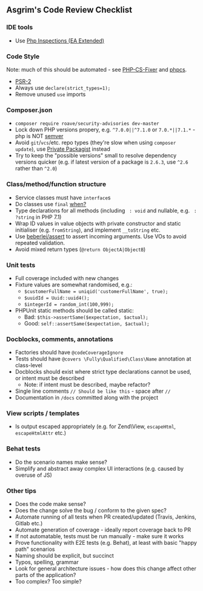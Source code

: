 ## Asgrim's Code Review Checklist

### IDE tools

 * Use [Php Inspections (EA Extended)](https://plugins.jetbrains.com/idea/plugin/7622-php-inspections-ea-extended-)

### Code Style

Note: much of this should be automated - see [PHP-CS-Fixer](https://github.com/FriendsOfPHP/PHP-CS-Fixer) and [phpcs](https://github.com/squizlabs/PHP_CodeSniffer).

 * [PSR-2](https://github.com/php-fig/fig-standards/blob/master/accepted/PSR-2-coding-style-guide.md)
 * Always use `declare(strict_types=1);`
 * Remove unused `use` imports
 
### Composer.json

 * `composer require roave/security-advisories dev-master`
 * Lock down PHP versions propery, e.g. `^7.0.0||^7.1.0` or `7.0.*||7.1.*` - php is NOT [semver](http://semver.org/)
 * Avoid `git`/`vcs`/etc. repo types (they're slow when using `composer update`), use [Private Packagist](https://packagist.com/) instead
 * Try to keep the "possible versions" small to resolve dependency versions quicker (e.g. if latest version of a package is `2.6.3`, use `^2.6` rather than `^2.0`)

### Class/method/function structure

 * Service classes must have `interface`s
 * Do classes use `final` [when?](http://ocramius.github.io/blog/when-to-declare-classes-final/)
 * Type declarations for all methods (including ` : void` and nullable, e.g. ` : ?string` in PHP 7.1)
 * Wrap ID values in value objects with private constructor and static initialiser (e.g. `fromString`), and implement `__toString` etc.
 * Use [beberlei/assert](https://github.com/beberlei/assert) to assert incoming arguments. Use VOs to avoid repeated validation.
 * Avoid mixed return types (`@return ObjectA|ObjectB`)


### Unit tests

 * Full coverage included with new changes
 * Fixture values are somewhat randomised, e.g.:
   * `$customerFullName = uniqid('customerFullName', true);`
   * `$uuidId = Uuid::uuid4();`
   * `$integerId = random_int(100,999);`
 * PHPUnit static methods should be called static:
   * Bad: `$this->assertSame($expectation, $actual);`
   * Good: `self::assertSame($expectation, $actual);`
 
### Docblocks, comments, annotations
 
 * Factories should have `@codeCoverageIgnore`
 * Tests should have `@covers \Fully\Qualified\Class\Name` annotation at class-level
 * Docblocks should exist where strict type declarations cannot be used, or intent must be described
   * Note: if intent must be described, maybe refactor?
 * Single line comments `// Should be like this` - space after `//`
 * Documentation in `/docs` committed along with the project
 
### View scripts / templates

 * Is output escaped appropriately (e.g. for Zend\View, `escapeHtml`, `escapeHtmlAttr` etc.)

### Behat tests

 * Do the scenario names make sense?
 * Simplify and abstract away complex UI interactions (e.g. caused by overuse of JS)
 
### Other tips

 * Does the code make sense?
 * Does the change solve the bug / conform to the given spec?
 * Automate running of all tests when PR created/updated (Travis, Jenkins, Gitlab etc.)
 * Automate generation of coverage - ideally report coverage back to PR
 * If not automatable, tests must be run manually - make sure it works
 * Prove functionality with E2E tests (e.g. Behat), at least with basic "happy path" scenarios
 * Naming should be explicit, but succinct
 * Typos, spelling, grammar
 * Look for general architecture issues - how does this change affect other parts of the application?
 * Too complex? Too simple?
